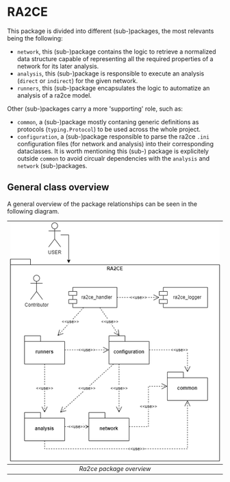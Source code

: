 # RA2CE

This package is divided into different (sub-)packages, the most relevants being the following:

- `network`, this (sub-)package contains the logic to retrieve a normalized data structure capable of representing all the required properties of a network for its later analysis.
- `analysis`, this (sub-)package is responsible to execute an analysis (`direct` or `indirect`) for the given network.
- `runners`, this (sub-)package encapsulates the logic to automatize an analysis of a ra2ce model.

Other (sub-)packages carry a more 'supporting' role, such as:

- `common`, a (sub-)package mostly contaning generic definitions as protocols (`typing.Protocol`) to be used across the whole project.
- `configuration`, a (sub-)package responsible to parse the ra2ce `.ini` configuration files (for network and analysis) into their corresponding dataclasses. It is worth mentioning this (sub-) package is explicitely outside `common` to avoid circualr dependencies with the `analysis` and `network` (sub-)packages.

## General class overview

A general overview of the package relationships can be seen in the following diagram.

| ![ra2ce_package_overview.png](/docs/_diagrams/ra2ce_package_overview.png)| 
|:--:| 
| *Ra2ce package overview* |